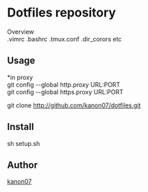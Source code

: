 Dotfiles repository
====

Overview  
.vimrc .bashrc .tmux.conf .dir_corors etc

## Usage

*in proxy  
git config --global http.proxy URL:PORT  
git config --global https.proxy URL:PORT  

git clone http://github.com/kanon07/dotfiles.git

## Install
sh setup.sh

## Author

[kanon07](https://github.com/kanon07)
